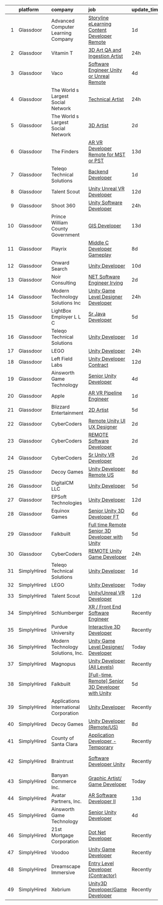 

|    | platform    | company                                | job                                                                                                                                                                                                                                                                                                                                                                                                                                                                                                                                                                                                                                                                                                                                                                                                                                                                                                                                                                                                                                                                                                                                                                                                                                                                                                                                                                                                                | update_time   | location          |
|---:|:------------|:---------------------------------------|:-------------------------------------------------------------------------------------------------------------------------------------------------------------------------------------------------------------------------------------------------------------------------------------------------------------------------------------------------------------------------------------------------------------------------------------------------------------------------------------------------------------------------------------------------------------------------------------------------------------------------------------------------------------------------------------------------------------------------------------------------------------------------------------------------------------------------------------------------------------------------------------------------------------------------------------------------------------------------------------------------------------------------------------------------------------------------------------------------------------------------------------------------------------------------------------------------------------------------------------------------------------------------------------------------------------------------------------------------------------------------------------------------------------------|:--------------|:------------------|
|  1 | Glassdoor   | Advanced Computer Learning Company     | [Storyline eLearning Content Developer  Remote ](https://www.glassdoor.com/partner/jobListing.htm?pos=130&ao=1136043&s=58&guid=000001833ad9b97ea5f135166df60cb9&src=GD_JOB_AD&t=SR&vt=w&ea=1&cs=1_f3972386&cb=1663139691214&jobListingId=1008134135252&jrtk=3-0-1gctdjed7jrr2801-1gctdjednj4gq800-0fc8a3c74219ea28-)                                                                                                                                                                                                                                                                                                                                                                                                                                                                                                                                                                                                                                                                                                                                                                                                                                                                                                                                                                                                                                                                                               | 1d            | Remote            |
|  2 | Glassdoor   | Vitamin T                              | [3D Art QA and Ingestion Artist](https://www.glassdoor.com/partner/jobListing.htm?pos=117&ao=1110586&s=58&guid=000001833ad9b97ea5f135166df60cb9&src=GD_JOB_AD&t=SR&vt=w&cs=1_5967b339&cb=1663139691212&jobListingId=1008137628262&cpc=F41FEAB56D215062&jrtk=3-0-1gctdjed7jrr2801-1gctdjednj4gq800-db3c5c952e19faad--6NYlbfkN0DMrcEu7yrtATojKJA7cEzGQ3FdRGWLh0CZQInL4ECGI6k5tN82kdM0OKoro5eXmjoGkN3iRf5e5SDj5kIkJi4rxvmCaIMbJ2CmFGoR3zOSHA7jowLMfZE79vCIMLm0XzP5Keo7hO5lwkI9WPL18RQcMaKgHMQS_Cu4Gbmh38Tc1b2MosbJrMaFuy-3wLBrMZpl6JzvZ8OZlehxuozio4YU_MpDc5vWbXBskrHTMTZl7_HreqL5CzRDcZmZaDAcUKAmEM-d4BGmLXoaqkWCVj9eX_SCut6uRDfuySdmvcStEAwalpHYfuW39zR9VCG6XSPc78187MF5ogMaAKykg6n8K6KIgso1m_aQ2gHXTPy3rgojmdqduZNMGdPLz3c921lNrij-xEvelzUbzFZUKW3Hnum32EYm0C6tN9bsgq-a6MJV1J6WfA5bBScwPd-_gmR1GJjMFsHiBUPzM4k8cHrvMpvfg9D-_syyNZ8zOJ6Fbg%3D%3D)                                                                                                                                                                                                                                                                                                                                                                                                                                                                                                                                                                   | 24h           | Remote            |
|  3 | Glassdoor   | Vaco                                   | [Software Engineer  Unity or Unreal    Remote](https://www.glassdoor.com/partner/jobListing.htm?pos=110&ao=1110586&s=58&guid=000001833ad9b97ea5f135166df60cb9&src=GD_JOB_AD&t=SR&vt=w&ea=1&cs=1_d2ec06a7&cb=1663139691211&jobListingId=1008129759335&cpc=451933188B21919D&jrtk=3-0-1gctdjed7jrr2801-1gctdjednj4gq800-ae75da19b53ce8d3--6NYlbfkN0D_sybMACCpf9B-677oK5j6rPldVB6BlrVvFjO_o-GJZbzuF-qh4PxErFUqfUsv_6v4OLnkcKvTjmMS6FD75hgLkRWnsyQoMe0_VxidUAhqUUo354J5mDn5dDhics1USxy8UxWfW-Q7zqedcnVTJblB8A2XoxauHqTd6UaLDWpjTkw5sGUAbCM0Kh_LV5LeSX3HaWqBbP--lsEHRQBBzfQDuQqUhfVV1tBB2pXKE0hv1Gl10vKgLmSep5YZhun1jDdD1qvM3R9bAep_cWr2GxwLP-DPXFN2N7yV5ygS231DojZugC8ZD8rmCc_552NHOGfnDD6EiD-boK3SssWSMLq0LKK1kEZftN5PUI20qDZ6Rx_QS64sIY5QSnfEhv3DLLVRSyJqTX58sHvR65OkJZKZB6IUThdcJBeqyIkeWA46clgYOC0eiyxeKiQxps-p_q-hT1Bmbe4wE7JiS4np5cvMvd-Iimx4uXOgsZ3-KD792ier6lMGbYMudzKLJEniVywZzm65uJZItYWqWkdv89CeM7EESEewjznJ4qGmrvXvdA%3D%3D)                                                                                                                                                                                                                                                                                                                                                                                                                                                                                | 4d            | Remote            |
|  4 | Glassdoor   | The World s Largest Social Network     | [Technical Artist](https://www.glassdoor.com/partner/jobListing.htm?pos=109&ao=1110586&s=58&guid=000001833ad9b97ea5f135166df60cb9&src=GD_JOB_AD&t=SR&vt=w&ea=1&cs=1_7b7863c4&cb=1663139691212&jobListingId=1008138392060&cpc=7F6F94E2229B3AB5&jrtk=3-0-1gctdjed7jrr2801-1gctdjednj4gq800-ec56509cd3c2d406--6NYlbfkN0DSgjPPcnEdvoK3uuxfISLALE6pB1FR7YSHOr_tSg5_QGIhoz_2VqUepdcKLBLI_zS68-Eo2LDrk0u1QY9ljtyqDwtZdQgWgPvXeeCk0uiA6GezQ8sAX7Q1NnWKbIRZE6NYyY1gRauldh4I1Fct_kjz6OfJ_XkQPB3_zZwr4juvTGNpBw33wy5htHkfbqinGRymgaQUck1pBnKCDUDjX6YRAHao8Gx-z3FDsUOv6Pl0G0f-FSOuyp7XIygLAzrdxrOOAfsJvlyU_XnfJzZCNiRbbn70LWnZj1RBuTix1sMDK5o5dsvEqyZsCJgcqTNHDcpneOFGhI3fWIM1iSdUhazVrkcJmbn5XZV8zhy3xqUR-6Z8crP_8NXLoVLm7LeinnDkosDjTR7soQqvtE1m9Fdo7HDqtIj2xqvhP5l3oK27U61agcoTMiXGLadadzYf9z9ll7wnX4ML-L9EZKH1v85PZJoCQqPx773Zqk8IMhxu_dVgkEZJkASXWo9WqVncVNuWwAn-l3pXJATiX7Lqwt1QvTBbfyN8sGUPP_oy7ZPxVvcqZ7dPLkw9jZobom25l_OSnyZgcTAz9SEON2HkcI--PEV0OGRPNLk%3D)                                                                                                                                                                                                                                                                                                                                                                                                                                                          | 24h           | New York, NY      |
|  5 | Glassdoor   | The World s Largest Social Network     | [3D Artist](https://www.glassdoor.com/partner/jobListing.htm?pos=113&ao=1110586&s=58&guid=000001833ad9b97ea5f135166df60cb9&src=GD_JOB_AD&t=SR&vt=w&ea=1&cs=1_272bb919&cb=1663139691212&jobListingId=1008132772595&cpc=47CFDC01B3F81FAC&jrtk=3-0-1gctdjed7jrr2801-1gctdjednj4gq800-9a765ff532c6278b--6NYlbfkN0DSgjPPcnEdvoK3uuxfISLALE6pB1FR7YSHOr_tSg5_QGIhoz_2VqUepdcKLBLI_zRa7f-P_7M7_cbKwXTPcd8YmKXu1p5iNwnSOpYvtz8UWn9hHV1chvzzbX7epuc18Il7VWjuA2lYSiRgiNYih2haywaJ7nnUBN-s8R6S6fBc99C3S8iS_Ik0Pwt4Ge75M_PlhNgZNVfNPd4Tjt0ATor_dFX9ZEErr7P4B-OKOduzXDYo-p9bbLpDpOMoJy0Z2cTBirM5YO8XY7HuaS9EhGgwhMsCvmpQaxgPqMRyGL6C3MUXqhz_G1OMP7-QehRh7R7SIwYBbrIhcM5mxKb6fXtPPj53BSduhMuMPaP4IGMk3WtKcA6GBbUOry7j1QRB9rz0GIQ1QflPqkiUU9lDiU_E0S6LMBYm56iKruZS_cPh72rcG0ISIkwA19c6t51dVOktydot6wzq-EyZnJVVrnOranMCsbaabkYEjU6xVjZRRoMQzqh0qql-vWVF-suvWMbR6UTBGlEybCb4W6Nc9fh0_f4PcI5yozEzSaKRo-ngyZWhi1szGccZGzgq0ghWwOns0YKqCbrRultRZ3buLwyY)                                                                                                                                                                                                                                                                                                                                                                                                                                                                               | 2d            | Menlo Park, CA    |
|  6 | Glassdoor   | The Finders                            | [AR VR Developer   Remote for MST or PST](https://www.glassdoor.com/partner/jobListing.htm?pos=111&ao=1110586&s=58&guid=000001833ad9b97ea5f135166df60cb9&src=GD_JOB_AD&t=SR&vt=w&ea=1&cs=1_b071a06d&cb=1663139691212&jobListingId=1008106385070&cpc=0FE1F5EA2BC84A01&jrtk=3-0-1gctdjed7jrr2801-1gctdjednj4gq800-76e8d4ed4d326d96--6NYlbfkN0AYo_ysEmi-N9D-g6x4hDoxwWbDzILIh7p3iecCghkOgCCQ9Hjx-p_46PTVF05XzNP5Z5K71OiC6zoUMdSW3LZvMzecx9XPoBXy4TghAeCSdb8dXvKrDUkzgIaCWvmYeo1SeQbGFdI4NQnpIbRQDunnf92V0Ep1OSri4gPT5T2YNh8Y-j5fvXhZ7qLhd99Y6x90Erso1ulOH_PyZwSAZ71F6MzsKv34OYoCnGC5CAnQv4eT_knEpNIN1WTEnrTzpSj_TFcOiQ4DP9qGWIB18pXd0Ez_aFKcMmgtVAk92npzhwGO4b-JLTgRBef_UE5nWNUh5VbKwJVw85ilpnHgnlR6Ka9vTf-9rPY_yMavcZAPL8A5JDy7G8BCQp880pCS-AGBf395BdQQlHkitmpIoLRaK3OvNRgT60RXKmPA22bLOgxil7e994xzZQhW5z5mH6O_413Grm9u0a_ViSyKWV4LfKBNvqTtEoWAuwhY7Q_84An-y5TlVGUYwvj3ryR1UAXRBtSJOTEP-A5_2VY-_MY_wEbfToODEpQ%3D)                                                                                                                                                                                                                                                                                                                                                                                                                                                                                                   | 13d           | Arizona           |
|  7 | Glassdoor   | Teleqo Technical Solutions             | [Backend Developer](https://www.glassdoor.com/partner/jobListing.htm?pos=121&ao=1136043&s=58&guid=000001833ad9b97ea5f135166df60cb9&src=GD_JOB_AD&t=SR&vt=w&ea=1&cs=1_f681fde3&cb=1663139691213&jobListingId=1008134158031&jrtk=3-0-1gctdjed7jrr2801-1gctdjednj4gq800-7d0e9462bc2c1747-)                                                                                                                                                                                                                                                                                                                                                                                                                                                                                                                                                                                                                                                                                                                                                                                                                                                                                                                                                                                                                                                                                                                            | 1d            | Remote            |
|  8 | Glassdoor   | Talent Scout                           | [Unity Unreal VR Developer](https://www.glassdoor.com/partner/jobListing.htm?pos=101&ao=1110586&s=58&guid=000001833ad9b97ea5f135166df60cb9&src=GD_JOB_AD&t=SR&vt=w&ea=1&cs=1_91679a08&cb=1663139691210&jobListingId=1008110844337&cpc=23F39E5DB52D8DE4&jrtk=3-0-1gctdjed7jrr2801-1gctdjednj4gq800-d659e18815655494--6NYlbfkN0DbYLs4CfwGVTREixwikAExK8n1pc1Nzb_WRRt8WdtLmAFSSOwFbSMQVZFwxe4jkqzK5cnFfaoEc2xZPA_HOhFUsXUTLM9luD2-CGF0V6rN2-waAaDc2ZtR3W5G1xvcC5u0WUog6f4P8yqyJ0zOTBMhNu0Y54jrDKPehcRXIaCR9T1WlAznPqQtGabNEysS6K3RlNGRSbKIP4CZb3GjZUjzdSam0rmcWfTMlVBSSS5RnyzmqAcjd4rRqcA_zuepnLEgLpuctygx7UJRhimIc8p7WoyOARZiJIr6TLeR_KrtLKImppA5Nht1fGDTnNmcMtVrIXXlCwJoL4zXvZZ0H9Apu56jWslgVEGmeD4_KLmaGU3cCXUqtB9sEqBwG_d0lWqYMC3LvIryBgXAcak6EwFDzlQSFj3ijmT4ebvsvD9BZ6Qi2G8HmzhQ6hLX09QQyzkbzxlhfg5fcw2LLB5BgsAoZIONe48CI9TcVmrYwDilQfsuaU9gn9mpT5UWnK9qlme7FL3C5nQ5Fg%3D%3D)                                                                                                                                                                                                                                                                                                                                                                                                                                                                                                                                   | 12d           | Remote            |
|  9 | Glassdoor   | Shoot 360                              | [Unity Software Developer](https://www.glassdoor.com/partner/jobListing.htm?pos=102&ao=1110586&s=58&guid=000001833ad9b97ea5f135166df60cb9&src=GD_JOB_AD&t=SR&vt=w&ea=1&cs=1_1d4f8827&cb=1663139691210&jobListingId=1008136536499&cpc=E5CA8B5EFD9AC7B2&jrtk=3-0-1gctdjed7jrr2801-1gctdjednj4gq800-5cffb13e2c9e71c9--6NYlbfkN0DfopDBJjdZYsHaazvtHih9EkP_5L3b-O-YxZrMZy_RRUNLTQzBNh29ArJFpV-y32woXsSf_Rfes3ZNFBi_iUFEltO6lS9qC4MLweQizRlwk2cQHQ9oTkj4EKvwF_oQkQ-RcjNI0wnIsncEqnFvjTHab16wzhbNkA_nIkuv62KFNo20QvaIUv1CPiRmWZ76XD4IRFen_fZl52cqgQ0PCL20TIW7XBDSq4mWReeKK7En5Ey3q82B3vAI63lwxVKjAgU0ODlUphQNhtQaf9SG6ldHsJLInUvrTldxjY84XWEnJJhmER0iADyXg9vJHS5tPpzpY-eWW4UVgM7Q1Fma9R18h35wpzSfOxov9hlT_lAhn0HOe8chYLuGAtzOT6aSJDl7bn59YE9cE2z5PmBZaYLCrTITfdjSimZKJhpwZD2eR0itd0RWoJMWjRw0Zm7l-MXZZRnXF026F9sHjaMUc4unHp1QdyEIJTwfju9o_JAob9nNneH27Af0ebv_Av2pZOcRlWtWkqgwCQ%3D%3D)                                                                                                                                                                                                                                                                                                                                                                                                                                                                                                                                    | 24h           | Vancouver, WA     |
| 10 | Glassdoor   | Prince William County Government       | [GIS Developer](https://www.glassdoor.com/partner/jobListing.htm?pos=122&ao=1136043&s=58&guid=000001833ad9b97ea5f135166df60cb9&src=GD_JOB_AD&t=SR&vt=w&cs=1_9c84ee8a&cb=1663139691213&jobListingId=1008107346653&jrtk=3-0-1gctdjed7jrr2801-1gctdjednj4gq800-0a5b893fab1597d2-)                                                                                                                                                                                                                                                                                                                                                                                                                                                                                                                                                                                                                                                                                                                                                                                                                                                                                                                                                                                                                                                                                                                                     | 13d           | Woodbridge, VA    |
| 11 | Glassdoor   | Playrix                                | [Middle C   Developer  Gameplay ](https://www.glassdoor.com/partner/jobListing.htm?pos=124&ao=1136043&s=58&guid=000001833ad9b97ea5f135166df60cb9&src=GD_JOB_AD&t=SR&vt=w&cs=1_f371c5b6&cb=1663139691213&jobListingId=1008118610670&jrtk=3-0-1gctdjed7jrr2801-1gctdjednj4gq800-3eeb4ef8963d6341-)                                                                                                                                                                                                                                                                                                                                                                                                                                                                                                                                                                                                                                                                                                                                                                                                                                                                                                                                                                                                                                                                                                                   | 8d            | Remote            |
| 12 | Glassdoor   | Onward Search                          | [Unity Developer](https://www.glassdoor.com/partner/jobListing.htm?pos=106&ao=1110586&s=58&guid=000001833ad9b97ea5f135166df60cb9&src=GD_JOB_AD&t=SR&vt=w&cs=1_81089d3a&cb=1663139691211&jobListingId=1008115293704&cpc=5FEB1BEB8E14EF52&jrtk=3-0-1gctdjed7jrr2801-1gctdjednj4gq800-12f96406052cebf6--6NYlbfkN0B7YoEZZ2QAGDyEGGmBPAUWSHc1Mt3sMCn9FehKcWA3w0f8WX1n9N967XqX1pCIHHI3lQ3SH3VU3V8dBFOg6CDvpZ80tncqC9CbD9_my3Ou7X07my18Vope2VRsS9Nt7Ikv5dafj3LmcF52a-m8slckrqow7JgAEzM8XNwj7AQsbJAdv1x0URcqsyVt1ObRGTGxzBNGGZ1TIgPnuaPVf8rMnkTs-MdBTdJagkkEGRab_PvqpcKAOAQW0iVrMAhbLaF2yGv9ITHxkkzI8ThjPlyTy7eO9kyWU-_h5cez417ibJf_LDXZeMafgSulYcoz94cseKWaSOsrMo62CMlBxS60lDkE5ctLaHIeFIUtxQ4YDFkuPd10GvcusRrpZL274cCGidBvc0tDbRYTMG1vjj_073Tz-4Pm-Ls5c7pw4wVPlSgwn5tRLGKwgRiwEJZ8_Fdr5zN2uep5wvjrA-9s4oXv60K4m4lnUxJHOkGt3BrE2fV8vVaNrZKOllvD1HQBW2jDQQjckjueBryEbIpztmUvkfN2a3QFRaoAaX9t1yJBFHn1KqgHgORmCSnseogIz3PMCzuiytQZq4xZmIdnq2b1UhdoqrnLc-INax5RYEWozQhFviiOHWrWn-EvBShzHDI1SZG1-lfJf80i3jbYOUTKnAKAG-7Z1e8MALOoOg7cFvBlfz4q8Kq8Br14U0gDz8Cg8AQp-oYRncbHRqh8UhNy_AfmPDTIB0wu_tzAr9zl8RHtUo44h5ovpbmMxvVBDcT6_db8ZaDSHh1p_GM6-2Ob16g0D7WQryw7YUF24IZbDbuxYGdFLGLLUmrX1gFgxjHsVEd3emQdJqPY7d3IyOOLcT7e81NhgDTsdOOswlkwN0E7nurY0O59HQSXYFl6KRZ4xM-fA1p2qMdvEdVmPyegxz_BeoIo6rOauGcM6mUardzsBC7tDqjsSKVZP_jzHJaI4Fh7tYJv4ubZmq-FMNvElZJUryLNc7jJCHfWmQYwQQ%3D%3D)                                                  | 10d           | Ontario, CA       |
| 13 | Glassdoor   | Noir Consulting                        | [ NET Software Engineer   Irving](https://www.glassdoor.com/partner/jobListing.htm?pos=116&ao=1110586&s=58&guid=000001833ad9b97ea5f135166df60cb9&src=GD_JOB_AD&t=SR&vt=w&cs=1_695d507c&cb=1663139691212&jobListingId=1008132577584&cpc=FA84DF7EA1EC2398&jrtk=3-0-1gctdjed7jrr2801-1gctdjednj4gq800-2c52ceaa307f1a9f--6NYlbfkN0Aj4-Lc4C6Hb0ykU3jOktLDIAAw4anZygn__rtZFvHgNTA_qTH8-VQLyoosIDAxuVGNZmg5CJ9kxVYl63EKRKAPJ27YBNB4QC3J9SZiZ6IARpnuQTT819_g08mqJbsMort1vM-kQ35OE2o0VBc3GSIzYYKEr0UvxTnsRhP5G2ZTUXiZzNSxtYC4rcTVYPGQmBeOhNyVCHyz6x8lGoyvTd7gSLsdtIOHqbR85R7DoNnYR3pCE2Vr2hrbTzO92ntaehUfmnbqmyhlGnIPdBoRF5_WBfnTK-BCSOfBPyP40oNL7xMdVTFwoXjBNR_r0vusZ_T3w8Y3j83cLVFYbNnsc-4__KsHinoWwBO4l10YoHOtl0TZIsVUqUNv5nlTDooY_EDZzVZdpBr5_eqFsfrhUF9_x9MpUVl-giO37IHr_tqvkiyRNVAEQ9-44PqoUyQhXArag7vg3PHyxNl63_xQiPlLdD3EIsHCro1ex4-VSvJ9ArrYkpARdmyjasGRdtU0wZ9qKSphQyUkjez6EAG1xkai)                                                                                                                                                                                                                                                                                                                                                                                                                                                                                                                              | 2d            | Irving, TX        |
| 14 | Glassdoor   | Modern Technology Solutions  Inc       | [Unity Game Level Designer  Developer](https://www.glassdoor.com/partner/jobListing.htm?pos=105&ao=1110586&s=58&guid=000001833ad9b97ea5f135166df60cb9&src=GD_JOB_AD&t=SR&vt=w&cs=1_0ef799a9&cb=1663139691211&jobListingId=1008136160629&cpc=FAE5E775D180B2FB&jrtk=3-0-1gctdjed7jrr2801-1gctdjednj4gq800-d6eafe33fa295e6e--6NYlbfkN0C26OT7h5zXl7z1yVTYwN1d43osiYS9hmGqw_eY7i5KFzRWaSyxghJjTLzNEsEWeJgPOrH8BOje_JyGP11TRuhuJUwBQR6ZhZnc4Oko2Z3LznLJrWevup-eAuJZL579mI0Htp8ASquDgwwpYgTrlYkbBOzFjtUSz3qm3Dmr4LJWGmki6whAfWmMuQrT9vY6zA0Kic_rcntG-9zL3w_o8jJJtUqmvDZvBnrJ7XK0iJiZuvnRP-8cAjfsQvIg7d5_DefL1BJB4p_jKJP3jBsR2lDRvNg7s3vgnKDiSE7JKdTviLd8U3l14FGauVzpV2uMX8USFZPfFCt3Z8_Fit26XBnba-UvaYhuNwv_ppjKtQEmy_l4piYzWOZuamKDcenAd-gjI1EK5h9CFDMJ76Pqw9P4V97yQZ4Qrd1ZilraUQMkdWL-saFP2cAI)                                                                                                                                                                                                                                                                                                                                                                                                                                                                                                                                                                                                                         | 24h           | Huntsville, AL    |
| 15 | Glassdoor   | LightBox Employer L L C                | [Sr  Java Developer](https://www.glassdoor.com/partner/jobListing.htm?pos=128&ao=1136043&s=58&guid=000001833ad9b97ea5f135166df60cb9&src=GD_JOB_AD&t=SR&vt=w&ea=1&cs=1_c95f4360&cb=1663139691213&jobListingId=1008127069233&jrtk=3-0-1gctdjed7jrr2801-1gctdjednj4gq800-09b8ab8afba82efd-)                                                                                                                                                                                                                                                                                                                                                                                                                                                                                                                                                                                                                                                                                                                                                                                                                                                                                                                                                                                                                                                                                                                           | 5d            | Remote            |
| 16 | Glassdoor   | Teleqo Technical Solutions             | [Unity Developer](https://www.glassdoor.com/partner/jobListing.htm?pos=119&ao=1136043&s=58&guid=000001833ad9b97ea5f135166df60cb9&src=GD_JOB_AD&t=SR&vt=w&ea=1&cs=1_1115c324&cb=1663139691213&jobListingId=1008134134933&jrtk=3-0-1gctdjed7jrr2801-1gctdjednj4gq800-7da6a69e60ae4104-)                                                                                                                                                                                                                                                                                                                                                                                                                                                                                                                                                                                                                                                                                                                                                                                                                                                                                                                                                                                                                                                                                                                              | 1d            | Remote            |
| 17 | Glassdoor   | LEGO                                   | [Unity Developer](https://www.glassdoor.com/partner/jobListing.htm?pos=118&ao=1136043&s=58&guid=000001833ad9b97ea5f135166df60cb9&src=GD_JOB_AD&t=SR&vt=w&cs=1_b3aa5b49&cb=1663139691212&jobListingId=1008137808602&jrtk=3-0-1gctdjed7jrr2801-1gctdjednj4gq800-660576d780ede973-)                                                                                                                                                                                                                                                                                                                                                                                                                                                                                                                                                                                                                                                                                                                                                                                                                                                                                                                                                                                                                                                                                                                                   | 24h           | Irvine, CA        |
| 18 | Glassdoor   | Left Field Labs                        | [Unity Developer  Contract](https://www.glassdoor.com/partner/jobListing.htm?pos=123&ao=1136043&s=58&guid=000001833ad9b97ea5f135166df60cb9&src=GD_JOB_AD&t=SR&vt=w&ea=1&cs=1_43860f6c&cb=1663139691213&jobListingId=1008111940061&jrtk=3-0-1gctdjed7jrr2801-1gctdjednj4gq800-53df68b10c2e1f48-)                                                                                                                                                                                                                                                                                                                                                                                                                                                                                                                                                                                                                                                                                                                                                                                                                                                                                                                                                                                                                                                                                                                    | 12d           | Remote            |
| 19 | Glassdoor   | Ainsworth Game Technology              | [Senior Unity Developer](https://www.glassdoor.com/partner/jobListing.htm?pos=104&ao=1110586&s=58&guid=000001833ad9b97ea5f135166df60cb9&src=GD_JOB_AD&t=SR&vt=w&ea=1&cs=1_dee66f3d&cb=1663139691211&jobListingId=1008129987602&cpc=AD396490361E83B7&jrtk=3-0-1gctdjed7jrr2801-1gctdjednj4gq800-972bf3ba3b8bc65e--6NYlbfkN0AhTaXticpO8D1EV9nGWUa2G9Nr_0uERllJkF2KKfHsNEis5Ab9BZafCSD5DoBhiFBBiwyvwpWxkk7tU9HNFv4z9V7zrYdvnuY-ST2V-dPWOzeyccUGLpfJJaAtsZrOGKzIx6SG7aBt4Mh3VdCEyn_SthF_TMnoWv-Zk2JC471S9rYECohKpKwgG1N58Tfa-Ur5WJ4Vum2u15xkiEJAJJXdMWw29If2Eq2dn1f0Ot2JNPWDzLwOpshZRw64NbfsxZL0QiVD3hfBP2OkxcR5Zhbc9H7_Jo5_bsjok17FCN4gOKVIUgGx_yG3HMxZ18nkkFvTvZaUbgBavJA6nWyqE1Y0oNu1sdDN1qn7Ms8UHBGdvpKOv8lsGvsDi5qqXQJNj6iAInWWa5Ed4zUZBSRAIhCegFRIeEAbmZVk3j18IRc1tEl8VhqnBTgLXhE_FL9Z7vekv-TAXYWBE6hG7vAxGFWN4x3XYnElmH6V9NBuNX1qwQSebiR4EfnKF4NVdKKHZ_LIHX0Rs9AoGA%3D%3D)                                                                                                                                                                                                                                                                                                                                                                                                                                                                                                                                      | 4d            | Las Vegas, NV     |
| 20 | Glassdoor   | Apple                                  | [AR VR Pipeline Engineer](https://www.glassdoor.com/partner/jobListing.htm?pos=108&ao=1110586&s=58&guid=000001833ad9b97ea5f135166df60cb9&src=GD_JOB_AD&t=SR&vt=w&cs=1_d7f53c52&cb=1663139691211&jobListingId=1008133141172&cpc=8795CF9063CD573D&jrtk=3-0-1gctdjed7jrr2801-1gctdjednj4gq800-2379f138269ab6c9--6NYlbfkN0BvKrLyj5gPmtZO9T8euul8TCxuuKNOtzRJOomxnwSEodTz2Bc-sPZl1dBMH13w-jNU6qgfc5Ws1qOFAbWG9wRGF8UQmCtIGcQSLITXI7REWZwufvxwTr4teI-nkagU4dfq7sVRFTPjtt3stkW0W9FFLG5CCuMtTes_TpOqc3zYnUUTtvrnhVk119Q1jxMr1Pc_9iBe6eDQsDAS7S2pmHWgUtP26Vq0crjk1eWGNkVxF3m836CFcO3fgp0pOLgckIX8cV7KLwFwuOtot5KWTwN2Hq-uDPsGLaVwVxdbGhwECB8IlvD4t7omlgxYbFSehP3p0tybAdOfKEbSP7-9XAMxr7LvQlXkc6JkD23_WhZJYmIeeRXDwWz-1NvJmM1evcIUuiF3G1-tohcXJd9xl8oORSk31uPLpPy974sCAlcovRMODfdN6GIPOz61bipTmE9lYud0kWNdVnny2oE5nvm4PG9EmkyRb52NKsx4TkGGrF0Z7-z8A7KKYYrz63NjraYzms3jf56xMIDENM1VTqf7cVl04ofm3sKn2MPP3lsg1Ai4fpyxhBGsBIDLyRMAs3XmYe5KskEkHjKsd5K_kj-Y4viVZQ7rJMtGIi-2MAIvjjGb4cmn6_Xqgi3kC2UpBZCow6cUfLpY27N3ukChvFq9j3AcULiHuNTWWBAJSeEOGWBprgg4UYEEoJHkgelAtyYBxAgamyoxaSgt88UxQAeqbAMLsR2vhHHu5WZU2yv9cCU81ApX46rABm21xfopaYhVzsUtRaEWzOKblIOyPNskqUGgixnHKRpdTp8zb42clZfB0nMMBmyj7MZEf7Z8QCO2unvO2uOlQP3ZHuWBUJOm1w0_fBmk_kYsVUOwXcUYPw9TjKACLsJ21QNlA4ZSMEwTvbh-3v0TLc5UUJjCGZD8-mAEEH_6D8coAdW27hAhDiRpbk-JeMONPrbbgj6_CJ_udzjnAU6XoA%3D%3D)                                                                          | 1d            | Seattle, WA       |
| 21 | Glassdoor   | Blizzard Entertainment                 | [2D Artist](https://www.glassdoor.com/partner/jobListing.htm?pos=127&ao=1136043&s=58&guid=000001833ad9b97ea5f135166df60cb9&src=GD_JOB_AD&t=SR&vt=w&cs=1_77db9642&cb=1663139691213&jobListingId=1008126791248&jrtk=3-0-1gctdjed7jrr2801-1gctdjednj4gq800-1e1a183b619c93b7-)                                                                                                                                                                                                                                                                                                                                                                                                                                                                                                                                                                                                                                                                                                                                                                                                                                                                                                                                                                                                                                                                                                                                         | 5d            | Irvine, CA        |
| 22 | Glassdoor   | CyberCoders                            | [Remote Unity UI UX Designer](https://www.glassdoor.com/partner/jobListing.htm?pos=112&ao=1110586&s=58&guid=000001833ad9b97ea5f135166df60cb9&src=GD_JOB_AD&t=SR&vt=w&ea=1&cs=1_ea387776&cb=1663139691212&jobListingId=1008131458889&cpc=F4EED0218A761C36&jrtk=3-0-1gctdjed7jrr2801-1gctdjednj4gq800-2d47a78af8a2e7fa--6NYlbfkN0CpFJQzrgRR8WqXWK1qKKEqALWJw739KlKqr2H-MSI4eoBlI4EFrmor2FYZMP3muM0KzrD_pLFXjsl6u31bCXDVqanpYoUYPDTIpZ8_CDUl8CZIX_-4pbXXvNNQ4-PHDGOM2G9Q7kSqqIH7_SsHoJt1YHUa42ivRFBjpaWK-y9qW2Jn-dBWqOEWdvKzlFN-apCAH1MANVamKGvvF6cwnjp75syA6InxA--a_B5h28OcyDKUkIjoOX05m8UjEROXwJUi4gaMiazSfsiXZqUMr5AbHUaA8cWW9oiYWSeHrGsfXkprKywbW5EE7Vdphsh1rC3E8bao0eCClzfcgAGvO3SgosML5XpIfFCHqJK7yMYYc2fLVwi--1flX2Gg7FHqgWX9MQ54phuvRGrLVjuYpYZlKdm0SReFxvDwLbzjuvlwNspjKT2-q2IQlja8tAILOjhVgU0f-7CVJ4A28r4nxfnZA-33fSJg4wroyi81Cg59jxqd7A3cY3TP83A4CQFY2OEbnuYGgqalhGClss29up36ejcn3ASfJe_P1BApv7sIIhLzPOPWU-Klh-h6DgG6s1Hn5lHKYshqzFfj0Fr68H7aPxi7VjAx2bYKdV2FGH4B1KqM-pKLzFTyOaitqpJYM7D3ZxNeYaXC8PmaTCN90KHT6zji_BZxmfdU8XA8L2KxPxeEahfh-aCAdxTT1y62mNpsj-FVOwSov_kmkEa5xooJriQG9Q71vhFqDFdyT8OUTk9y58iWAq3oZegNdd0zDdOlDTTDZm0u6KekhiFI4zKRD7nmMa111Et_nsmjBVGWCjMbKbcWAz3irpqHRMZtOICJ_8lM7dqCXXbK98HeGPRzHLD6-OQTO2ZKB5vvXKB68e8_JpaHxpLCkdzRN5SatX0FT-uElWC2MijErLXYb0ayw4Vwa6owXHU5lvz2RiEvfb0OBycnZ3vcY_EUdZwLrbG4h57iI9CbC3fGBrmg3Y7mvietfu9G-A2QOWSA0zfpQw%3D%3D)                                 | 2d            | Los Angeles, CA   |
| 23 | Glassdoor   | CyberCoders                            | [REMOTE Software Developer](https://www.glassdoor.com/partner/jobListing.htm?pos=115&ao=1110586&s=58&guid=000001833ad9b97ea5f135166df60cb9&src=GD_JOB_AD&t=SR&vt=w&ea=1&cs=1_0de866dc&cb=1663139691212&jobListingId=1008132684065&cpc=47CFDC01B3F81FAC&jrtk=3-0-1gctdjed7jrr2801-1gctdjednj4gq800-253d57193a06ae02--6NYlbfkN0CpFJQzrgRR8WqXWK1qKKEqALWJw739KlKqr2H-MSI4eoBlI4EFrmor2FYZMP3muM36kCIlmvuvQboN0XBX6-GlKbxkGX-lHAr_GQrjJUr4PrRKgj6Djb05xHCSNwiLq9_WyB6NNdyACb00KBODSiJFZaBx6zyfZxWECSAgcA1RvIpbgZRb-znlUtiq2CXBZwTBiELY9UXAONc2NEItUaUVybiTNt1FCJWo0a7xFdTq8fQZ0TjZCMK8suJfH0SfyBc325Q4oO-fTHHtAnVHgJNJk1kjrOGkwck1CDqf1fKrUEX29KwdqE5zIXID4ZfXqbvsJXJc2YwvPECyoaKIr_uW3ai6IoFqycWNCWXr_Pf5mF1dsPJrAIhlMEKqjENnDrumFqiHEzPmru3aFuzbmsQWIpD6m2zcysW0O2U2fXwjfksQJoYHLkQP7Ymo9t4D7krZrnS2kzPBx_kbUG8vkwEOtEs8fIUrw76MzzHAqML_ZsfHHpEDIQD1o_ZcXq7IB5AdOm6MH2RoUFTpBO_RVP7h0ERVqtaxo7fvf7iZRLQP-hJIztXh2ci-N6JG-gT17La46bKuwTmb3Dz8jhWCNerBTgkyhttFq5S7GHoMzCpuw1hmJW_Bfqvs5DtN8jhMn7miCm3vKgiCujkKWuxqr2AD_TX0nxy3BCw7wQQfo_trFHkk61RgVqmC8CPuW8t-FXkSGpCQTGEk3cFCfqAYdJDl6_WXkHbSD-dbzV7roo05nqbP2_QwpkeHCkI0K6gD1HFBY8bh5Kcbd-fqIaLsBT8Ut186NFGaT1cSbVtk5CLcFndOX3qRq-_ygnymtGHkPG96O2HUPEjYAfYGSvz1B9aIUGSpU7tZBFPEzP2D6yB40wG20oqfY1Fflv0knPO7PiopDxSiPP1rPuz4XbKw_nYz0FlsZ3IfLEafhuxlfcaUADBss3Lsrtg34hLcTXp5RYWYs7r1JVeG8zXAk2LvBNBjzD6hRrF8ufhxkjJ9TsaPNrMR_DoyS8DkxgfRq6_Krfg%3D)                 | 2d            | Tampa, FL         |
| 24 | Glassdoor   | CyberCoders                            | [Sr  Unity  VR  Developer](https://www.glassdoor.com/partner/jobListing.htm?pos=114&ao=1110586&s=58&guid=000001833ad9b97ea5f135166df60cb9&src=GD_JOB_AD&t=SR&vt=w&ea=1&cs=1_dc3be15c&cb=1663139691212&jobListingId=1008132684508&cpc=F4EED0218A761C36&jrtk=3-0-1gctdjed7jrr2801-1gctdjednj4gq800-b6cdfae4cdfe356f--6NYlbfkN0CpFJQzrgRR8WqXWK1qKKEqALWJw739KlKqr2H-MSI4eoBlI4EFrmor2FYZMP3muM36kCIlmvuvQYGudeZgzzJ08p6EfDcWvmZ4dPKjDhhrRTtiCD29i2hhWtlRV25916iUJXQEmiOEGBwgBKZo2T_23VCpiHhl8W9qoyM0BTNF8zpVa9f7sADJwx2XjkYRILpI7S9NljMStqDpwirVqySUS48yOYyEgdHHLQPF35Hj6IlXhksJPu-nzvpDpHxHsdkDXGx4oIiHPYaRvdggQnIWQfEtyHGRXgiYHgdEjpIG_78-jYzvqeKXwY-7XIYNBySxw_SH_1EfX5Uchj_Mn6sFZBC-hQqym_JUSdjCZAKot7Rpa9dynwE1v07qJepaOoFfK4cWqxcLyQpC_nyMjsN7e9j5IyorCiifclCk-1a25HQULYprl1xTzqF16D4v27DL2kDqWynRgTcGONwDNgjJW2EtPVgK1N2C1YMZf6uP4LXwgQihH6xIosFMaLgjZzz_tdu68rSKEKzGuS9moJ_KztZeaRxz2eiRTgFsD_am0MADGcF2c63zWYoR2mMY__VEHYXr8NaTuxnhgWbdV39wAuVNkCMHThkUyDs05C3NPkh-63cXM6CuV5P_JtHDbbqkbK_X1HFjQAEpYkMyIfLs3BEHHgy1NerBmDX2pU9RSKj_BBTr_eJl-IS6MAD2bAtBemZ3l1oJxpBDzqQGgHGM_2TFUCWft5EWyQ7Tv8glDxirqL1sJkSgPCdE5RcUXM0xTbtphpSzQdyvocnFSIFWR3GasVHQ5K9zdUh4eW-enPHz9A0JvMtbd1Qowt1IXi0oElnNnoK_TbG6Gk9-zoY40HlfdopAw8eBAnaKXz1w33nFbM2IeHuVcnXmqmX8JmCRMfzdLHsXDn208Z0nDukZRVDoOQ2RnFn9aConf06NxSwdu0FE5Dugapb4Ys0LisCSDpsg-YHjUwozchRisNTZ0jGBpeRP6b0%3D)                                                  | 2d            | Los Angeles, CA   |
| 25 | Glassdoor   | Decoy Games                            | [Unity Developer  Remote US ](https://www.glassdoor.com/partner/jobListing.htm?pos=120&ao=1136043&s=58&guid=000001833ad9b97ea5f135166df60cb9&src=GD_JOB_AD&t=SR&vt=w&ea=1&cs=1_7ddfb3f5&cb=1663139691213&jobListingId=1008119531448&jrtk=3-0-1gctdjed7jrr2801-1gctdjednj4gq800-9992df91de9ca1c1-)                                                                                                                                                                                                                                                                                                                                                                                                                                                                                                                                                                                                                                                                                                                                                                                                                                                                                                                                                                                                                                                                                                                  | 8d            | Boston, MA        |
| 26 | Glassdoor   | DigitalCM LLC                          | [Unity Developer](https://www.glassdoor.com/partner/jobListing.htm?pos=126&ao=1136043&s=58&guid=000001833ad9b97ea5f135166df60cb9&src=GD_JOB_AD&t=SR&vt=w&ea=1&cs=1_aa9e06a3&cb=1663139691213&jobListingId=1008127157168&jrtk=3-0-1gctdjed7jrr2801-1gctdjednj4gq800-aa3401c364fa0a9c-)                                                                                                                                                                                                                                                                                                                                                                                                                                                                                                                                                                                                                                                                                                                                                                                                                                                                                                                                                                                                                                                                                                                              | 5d            | Tampa, FL         |
| 27 | Glassdoor   | EPSoft Technologies                    | [Unity Developer](https://www.glassdoor.com/partner/jobListing.htm?pos=125&ao=1136043&s=58&guid=000001833ad9b97ea5f135166df60cb9&src=GD_JOB_AD&t=SR&vt=w&cs=1_cd8fa3e0&cb=1663139691213&jobListingId=1008111985736&jrtk=3-0-1gctdjed7jrr2801-1gctdjednj4gq800-693e9feaf90ae4f8-)                                                                                                                                                                                                                                                                                                                                                                                                                                                                                                                                                                                                                                                                                                                                                                                                                                                                                                                                                                                                                                                                                                                                   | 12d           | Seattle, WA       |
| 28 | Glassdoor   | Equinox Games                          | [Senior Unity 3D Developer  FT ](https://www.glassdoor.com/partner/jobListing.htm?pos=129&ao=1136043&s=58&guid=000001833ad9b97ea5f135166df60cb9&src=GD_JOB_AD&t=SR&vt=w&ea=1&cs=1_7bf7139c&cb=1663139691214&jobListingId=1008123814500&jrtk=3-0-1gctdjed7jrr2801-1gctdjednj4gq800-555ec9c15708c8c1-)                                                                                                                                                                                                                                                                                                                                                                                                                                                                                                                                                                                                                                                                                                                                                                                                                                                                                                                                                                                                                                                                                                               | 6d            | Remote            |
| 29 | Glassdoor   | Falkbuilt                              | [ Full time  Remote  Senior 3D Developer with Unity](https://www.glassdoor.com/partner/jobListing.htm?pos=103&ao=1110586&s=58&guid=000001833ad9b97ea5f135166df60cb9&src=GD_JOB_AD&t=SR&vt=w&ea=1&cs=1_28e41a37&cb=1663139691211&jobListingId=1008126825583&cpc=7CEE4C1C86B9E1E4&jrtk=3-0-1gctdjed7jrr2801-1gctdjednj4gq800-ab5be9727771af57--6NYlbfkN0DQqplsDkfFSnxnGa5ea72jBVVYzNJeO-C3sXv1ec02dIwVTRMXkoow88mCOYebokBaeJkBuaNx0oN1DZKyDKdmWUNsBZUY5NzdyiLm0R2tXUgoXIwvrehBuOe2RJgWSqhMjGIs7r8M8e0hrCD7lTEN7Q2cZ55k_uM4IAF8OA4jvgoNiWD1_Dq9kysLc3t2tZl7LD_FOZRExir2zY7JEcNLTXL_tqY__46K7_69R5I5ga_XOjg5pw5fn6mqwA4uRwwMv5qzH37fhC11U5xjf-asATDzYm2PhRQWrbCC_BGUkYPQTyA6j7zOjxmlMYtqm4hTUWc_PBX6bjbosx9LmmSGyW2StJjH9-MLdZ8hWGZ3yGE4ztBPlwKhPHnTEqcHKyP4TDgR6VvFYk_ocpZB-Pk5b-s2cRhPHBroe2kXToaZtjUiHK8n1gJX6PxM2iTfhVo0kMk0My1h7LZBA-fsLDT8CdPLCVZKsLeYej_0Drs_eEXBxciJCNAe0dzmxU-MVNjT8r5wrq30G5GGbWnOYlSqqHPcRXKlKW0%3D)                                                                                                                                                                                                                                                                                                                                                                                                                                                                                        | 5d            | Remote            |
| 30 | Glassdoor   | CyberCoders                            | [REMOTE Unity Game Developer](https://www.glassdoor.com/partner/jobListing.htm?pos=107&ao=1110586&s=58&guid=000001833ad9b97ea5f135166df60cb9&src=GD_JOB_AD&t=SR&vt=w&ea=1&cs=1_31e3853c&cb=1663139691211&jobListingId=1008138159628&cpc=F4EED0218A761C36&jrtk=3-0-1gctdjed7jrr2801-1gctdjednj4gq800-857742a0c0f71594--6NYlbfkN0CpFJQzrgRR8WqXWK1qKKEqALWJw739KlKqr2H-MSI4eoBlI4EFrmor2FYZMP3muM3WVW6zEB-TZsOFjR3sryQLGObkYYK2GdLtP5T81VfypLVE2V9LtAdnCL8jL1y56AxI3V_2CFvf5nW7_Py3fiNn6n9YhwwFxocyRAqkkEmN5pbf4aIFWujl-GYZkE4IZKO8GLtDdMZEfPhuqJ__ooSxCPTVWokJzuVxSyNOJscsC9WxA6r29FxPfAoAgB0JtZR-mUjEVeM5CAl1YTPqBcFIXQkgO2uu9nJnAONRCjoHM8XzKKAvFGcnlJ11w_DCT-rykPD9qaiNhUdFW6ZIp2lrUaDo0gStC8euQK0qC5sVyFmJ8o57YeoqAmSE3tdFcUP2Zk6V3j70GEWI_Gx55l5_7xmMMdzWTlQ9plkR1cbLhQnaXmmGnRcVI7eY8KWM8DudFvAlFGgXtRZnWn7NHPTGlT5FVOtHyEOTENrYmIlkBzrRsvntDIdlo_p5ar92qE0IfN5gswqPObJSs8KfR4xs1K8YQujH2ldgbsO-mHo8hgrnjB-K0bQOGsKGA22s8ROgqsdg2ePdxnjLY3sSZUw4xAPP2LYNOtNDTXWDRz7fRzL7DuKISAEgP-1PA6ni0htXlrSOhvjQC9oElbG5Tje0qtdfil_K940rW8wyU18epT09qgrtxZ9ctnvdd09UEubFKMCMPB1xxY0yGmCqPUeqVN9t6PtN0Nkt-5taJYx-_xeeezife4TlQayxYZ1X3zhQd_uft_4N62AfkzRl02lbNiXZE_mE-V4TQrAIxVmXSDiTfYhK1xUHzyd7cyfWORKC2bP7xe2ywb8YkIkgBhaoVKueJ7dDOTmw-ByX5tjHn_ywBKOLR5StVs1TDPQhH-XummCSk4GiWKnvBIZMTheuTaPvfV_eTJQdJ8XIdsTOlVsYZAy_6AiBfFQ9Adlvf7StVjsOplQRsjEWblrQC54ZLMX-3OPhVGseEUb0G5RXayCql1OW4nbYDruD3c6aH6jez5usJyX-Hg%3D%3D) | 24h           | Los Angeles, CA   |
| 31 | SimplyHired | Teleqo Technical Solutions             | [Unity Developer](https://www.simplyhired.com/job/HR-NRiHzychiYvpM9nGjtgg9AgwtvWrnRYrDv5PAfxbLLGr361j25w?q=unity+developer)                                                                                                                                                                                                                                                                                                                                                                                                                                                                                                                                                                                                                                                                                                                                                                                                                                                                                                                                                                                                                                                                                                                                                                                                                                                                                        | 1d            | Remote            |
| 32 | SimplyHired | LEGO                                   | [Unity Developer](https://www.simplyhired.com/job/_KMJykRHxzggJNHE480Gs-y0mU9929SxuTem-9JMwRlarvDY_IeM_A?q=unity+developer)                                                                                                                                                                                                                                                                                                                                                                                                                                                                                                                                                                                                                                                                                                                                                                                                                                                                                                                                                                                                                                                                                                                                                                                                                                                                                        | Today         | Irvine, CA        |
| 33 | SimplyHired | Talent Scout                           | [Unity/Unreal VR Developer](https://www.simplyhired.com/job/ASrrwJrQz4lyCiYTcEKqVjtfm6R5EPqhU7BeWXHcKaimmNsvsgCqnA?q=unity+developer)                                                                                                                                                                                                                                                                                                                                                                                                                                                                                                                                                                                                                                                                                                                                                                                                                                                                                                                                                                                                                                                                                                                                                                                                                                                                              | 12d           | Remote            |
| 34 | SimplyHired | Schlumberger                           | [XR / Front End Software Engineer](https://www.simplyhired.com/job/MFpHqPfYz7RTEiv1U611wB1tACKrL40fFKGeuoIBplYSrOCG7FXoIw?q=unity+developer)                                                                                                                                                                                                                                                                                                                                                                                                                                                                                                                                                                                                                                                                                                                                                                                                                                                                                                                                                                                                                                                                                                                                                                                                                                                                       | Recently      | Menlo Park, CA    |
| 35 | SimplyHired | Purdue University                      | [Interactive 3D Developer](https://www.simplyhired.com/job/V76HiP4xnvRBBT6K-n3_Aj63UnWdSszyw3n14uNA9KGovlsslfuQvw?q=unity+developer)                                                                                                                                                                                                                                                                                                                                                                                                                                                                                                                                                                                                                                                                                                                                                                                                                                                                                                                                                                                                                                                                                                                                                                                                                                                                               | Recently      | Hammond, IN       |
| 36 | SimplyHired | Modern Technology Solutions, Inc.      | [Unity Game Level Designer/ Developer](https://www.simplyhired.com/job/6UCf4AD_pg1l4MIJqEsr3l3KoDgntCaMC2erodnZVeOCFBsTRJKoQA?q=unity+developer)                                                                                                                                                                                                                                                                                                                                                                                                                                                                                                                                                                                                                                                                                                                                                                                                                                                                                                                                                                                                                                                                                                                                                                                                                                                                   | Today         | Alexandria, VA    |
| 37 | SimplyHired | Magnopus                               | [Unity Developer (All Levels)](https://www.simplyhired.com/job/vPypX05jFCjXy9ymS1tlMhP8Zpx81wwzBDbU2anSTS_WypcGgAQCYg?q=unity+developer)                                                                                                                                                                                                                                                                                                                                                                                                                                                                                                                                                                                                                                                                                                                                                                                                                                                                                                                                                                                                                                                                                                                                                                                                                                                                           | Recently      | Los Angeles, CA   |
| 38 | SimplyHired | Falkbuilt                              | [[Full-time, Remote] Senior 3D Developer with Unity](https://www.simplyhired.com/job/Dwwsm9If2ATVJZwIWt814zW85whRZGfvuqFBbGx5dU2PhpYXLNvKKA?q=unity+developer)                                                                                                                                                                                                                                                                                                                                                                                                                                                                                                                                                                                                                                                                                                                                                                                                                                                                                                                                                                                                                                                                                                                                                                                                                                                     | 5d            | Remote            |
| 39 | SimplyHired | Applications International Corporation | [Unity Developer](https://www.simplyhired.com/job/9lYyqT3h0D0zjW6C0HdY2T_6YqF5BS9OrttBtS55oLPH8X-ITGscnA?q=unity+developer)                                                                                                                                                                                                                                                                                                                                                                                                                                                                                                                                                                                                                                                                                                                                                                                                                                                                                                                                                                                                                                                                                                                                                                                                                                                                                        | Recently      | San Diego, CA     |
| 40 | SimplyHired | Decoy Games                            | [Unity Developer (Remote/US)](https://www.simplyhired.com/job/U4ikt_e15o-o97lbIa4lIJfTiq7T-nARHAmjGBTk5WJXDO6HJOKXPw?q=unity+developer)                                                                                                                                                                                                                                                                                                                                                                                                                                                                                                                                                                                                                                                                                                                                                                                                                                                                                                                                                                                                                                                                                                                                                                                                                                                                            | 8d            | Boston, MA        |
| 41 | SimplyHired | County of Santa Clara                  | [Application Developer - Temporary](https://www.simplyhired.com/job/TKIsz0X2z99z-IOV1PeaDjBKVslDWmonqtNQ-QAwVzSYt8rK0ltpvg?q=unity+developer)                                                                                                                                                                                                                                                                                                                                                                                                                                                                                                                                                                                                                                                                                                                                                                                                                                                                                                                                                                                                                                                                                                                                                                                                                                                                      | Recently      | San Jose, CA      |
| 42 | SimplyHired | Braintrust                             | [Software Developer Unity](https://www.simplyhired.com/job/A1oazznYoHAq7qL3mwsQxJuU7at0KE-qABnjMYuK96vWLReR19Kmgw?q=unity+developer)                                                                                                                                                                                                                                                                                                                                                                                                                                                                                                                                                                                                                                                                                                                                                                                                                                                                                                                                                                                                                                                                                                                                                                                                                                                                               | Recently      | San Francisco, CA |
| 43 | SimplyHired | Banyan Commerce Inc.                   | [Graphic Artist/ Game Developer](https://www.simplyhired.com/job/xLyNVPe4tT4TDq_ufLJeVveKQHTFI0iKVWKdoNBHrGbelWNDcL5nCQ?q=unity+developer)                                                                                                                                                                                                                                                                                                                                                                                                                                                                                                                                                                                                                                                                                                                                                                                                                                                                                                                                                                                                                                                                                                                                                                                                                                                                         | Today         | Pompano Beach, FL |
| 44 | SimplyHired | Avatar Partners, Inc.                  | [AR Software Developer II](https://www.simplyhired.com/job/UeNDfsvrvGKqJT2_CcRkXhDQimk6kBmqp97LV9GSoNPJsJtnaRbEsA?q=unity+developer)                                                                                                                                                                                                                                                                                                                                                                                                                                                                                                                                                                                                                                                                                                                                                                                                                                                                                                                                                                                                                                                                                                                                                                                                                                                                               | 13d           | Remote            |
| 45 | SimplyHired | Ainsworth Game Technology              | [Senior Unity Developer](https://www.simplyhired.com/job/XyR2lFkGOtGZirdMNxAVsAcJVorv2lKBLhHeC_qISXab_lct90KJfw?q=unity+developer)                                                                                                                                                                                                                                                                                                                                                                                                                                                                                                                                                                                                                                                                                                                                                                                                                                                                                                                                                                                                                                                                                                                                                                                                                                                                                 | 4d            | Las Vegas, NV     |
| 46 | SimplyHired | 21st Mortgage Corporation              | [Dot Net Developer](https://www.simplyhired.com/job/EGRQAiY53TICJxtUHsDSlq-KP4RKqfRCNocZFTvPJXMjLVDjyUcOEQ?q=unity+developer)                                                                                                                                                                                                                                                                                                                                                                                                                                                                                                                                                                                                                                                                                                                                                                                                                                                                                                                                                                                                                                                                                                                                                                                                                                                                                      | Recently      | Knoxville, TN     |
| 47 | SimplyHired | Voodoo                                 | [Unity Game Developer](https://www.simplyhired.com/job/NLFQkH33HD_35Ds9kXakUpzo0YFJySLM-k9B6PMS8pvyK5pcffPR_g?q=unity+developer)                                                                                                                                                                                                                                                                                                                                                                                                                                                                                                                                                                                                                                                                                                                                                                                                                                                                                                                                                                                                                                                                                                                                                                                                                                                                                   | Recently      | Remote            |
| 48 | SimplyHired | Dreamscape Immersive                   | [Entry Level Developer (Contractor)](https://www.simplyhired.com/job/KXMRU_w6r_YrLnBTHRQ5r_DZz4I9aAzGs977xjoKVeY7qhpYoG8aOA?q=unity+developer)                                                                                                                                                                                                                                                                                                                                                                                                                                                                                                                                                                                                                                                                                                                                                                                                                                                                                                                                                                                                                                                                                                                                                                                                                                                                     | Recently      | Remote            |
| 49 | SimplyHired | Xebrium                                | [Unity3D Developer/Game Developer](https://www.simplyhired.com/job/YuUbm78xBqflz-omGH2qI3qNYNDhQatwxs8NlQ5gujkRGKlVBxr80Q?q=unity+developer)                                                                                                                                                                                                                                                                                                                                                                                                                                                                                                                                                                                                                                                                                                                                                                                                                                                                                                                                                                                                                                                                                                                                                                                                                                                                       | Recently      | San Jose, CA      |